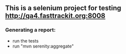 ## This is a selenium project for testing http://qa4.fasttrackit.org:8008

### Generating a report:
- run the tests
- run "mvn serenity:aggregate"
